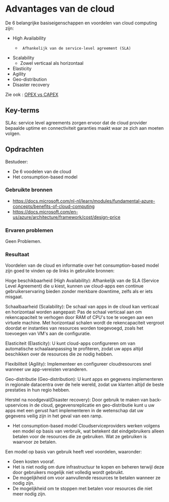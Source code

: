 # Advantages van de cloud

De 6 belangrijke basiseigenschappen en voordelen van cloud computing zijn:

-	High Availability
    -	   Afhankelijk van de service-level agreement (SLA)
-	Scalability
    -	Zowel verticaal als horizontaal
-	Elasticity
-	Agility
-	Geo-distribution
-	Disaster recovery

Zie ook : [OPEX vs CAPEX](../00_beschrijvingen/OPEXvsCAPEX.md#OPEXvsCAPEX)   

## Key-terms
SLAs: service level agreements zorgen ervoor dat de cloud provider bepaalde uptime en connectiviteit garanties maakt waar ze zich aan moeten volgen.

## Opdrachten
Bestudeer:
-	De 6 voodelen van de cloud
-	Het consumption-based model

### Gebruikte bronnen
- https://docs.microsoft.com/nl-nl/learn/modules/fundamental-azure-concepts/benefits-of-cloud-computing
- https://docs.microsoft.com/en-us/azure/architecture/framework/cost/design-price

### Ervaren problemen
Geen Problemen.

### Resultaat
Voordelen van de cloud en informatie over het consumption-based model zijn goed te vinden op de links in gebruikte bronnen:

Hoge beschikbaarheid (High Availability): Afhankelijk van de SLA (Service Level Agreement) die u kiest, kunnen uw cloud-apps een continue gebruikerservaring bieden zonder merkbare downtime, zelfs als er iets misgaat.

Schaalbaarheid (Scalability): 
De schaal van apps in de cloud kan verticaal en horizontaal worden aangepast:
Pas de schaal verticaal aan om rekencapaciteit te verhogen door RAM of CPU's toe te voegen aan een virtuele machine.
Met horizontaal schalen wordt de rekencapaciteit vergroot doordat er instanties van resources worden toegevoegd, zoals het toevoegen van VM's aan de configuratie.

Elasticiteit (Elasticity): U kunt cloud-apps configureren om van automatische schaalaanpassing te profiteren, zodat uw apps altijd beschikken over de resources die ze nodig hebben.

Flexibiliteit (Agility): Implementeer en configureer cloudresources snel wanneer uw app-vereisten veranderen.

Geo-distributie (Geo-distribution): U kunt apps en gegevens implementeren in regionale datacentra over de hele wereld, zodat uw klanten altijd de beste prestaties in hun regio hebben.

Herstel na noodgeval(Disaster recovery): Door gebruik te maken van back-upservices in de cloud, gegevensreplicatie en geo-distributie kunt u uw apps met een gerust hart implementeren in de wetenschap dat uw gegevens veilig zijn in het geval van een ramp.

-	Het consumption-based model
Cloudserviceproviders werken volgens een model op basis van verbruik, wat betekent dat eindgebruikers alleen betalen voor de resources die ze gebruiken. Wat ze gebruiken is waarvoor ze betalen.

Een model op basis van gebruik heeft veel voordelen, waaronder:

-   Geen kosten vooraf.
-   Het is niet nodig om dure infrastructuur te kopen en beheren terwijl deze door gebruikers mogelijk niet volledig wordt gebruikt.
-   De mogelijkheid om voor aanvullende resources te betalen wanneer ze nodig zijn.
-   De mogelijkheid om te stoppen met betalen voor resources die niet meer nodig zijn.